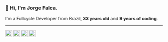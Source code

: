 ### 👋 Hi, I'm Jorge Falca.

I'm a Fullcycle Developer from Brazil, **33 years old** and **9 years of coding**.

----

<p>
<a target="_blank" href="https://www.linkedin.com/in/jorgefalca/">
  <img align="left" alt="LinkdeIN" width="22px" src="https://cdn.jsdelivr.net/npm/simple-icons@v3/icons/linkedin.svg" />
</a>

<a target="_blank" href="https://api.whatsapp.com/send?phone=5531998119195">
  <img align="left" alt="Whatsapp" width="22px" src="https://cdn.jsdelivr.net/npm/simple-icons@v3/icons/whatsapp.svg" />
</a>

<a target="_blank" href="https://www.instagram.com/jorge.falca/">
  <img align="left" alt="Instagram" width="22px" src="https://cdn.jsdelivr.net/npm/simple-icons@v3/icons/instagram.svg" />
</a>

<a target="_blank" href="mailto:jfalca@live.com">
  <img align="left" alt="Gmail" width="22px" src="https://cdn.jsdelivr.net/npm/simple-icons@3.3.0/icons/microsoftoutlook.svg" />
</a>
</p>
